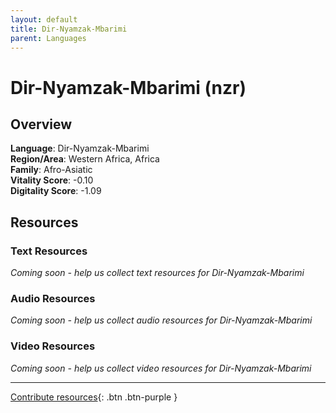 ```yaml
---
layout: default
title: Dir-Nyamzak-Mbarimi
parent: Languages
---
```


# Dir-Nyamzak-Mbarimi (nzr)

## Overview

**Language**: Dir-Nyamzak-Mbarimi  
**Region/Area**: Western Africa, Africa  
**Family**: Afro-Asiatic  
**Vitality Score**: -0.10  
**Digitality Score**: -1.09  

## Resources

### Text Resources
*Coming soon - help us collect text resources for Dir-Nyamzak-Mbarimi*

### Audio Resources
*Coming soon - help us collect audio resources for Dir-Nyamzak-Mbarimi*

### Video Resources
*Coming soon - help us collect video resources for Dir-Nyamzak-Mbarimi*

---

[Contribute resources](https://fairtrain.github.io/){: .btn .btn-purple }
